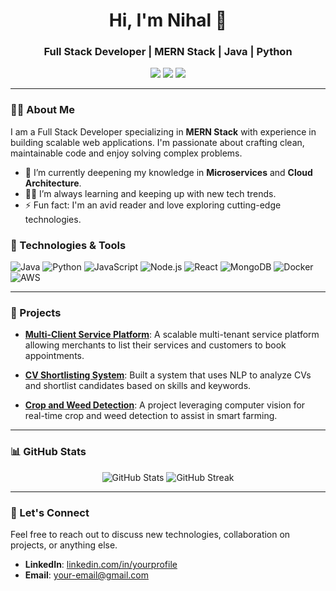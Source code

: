 <h1 align="center">Hi, I'm Nihal 👋</h1>
<h3 align="center">Full Stack Developer | MERN Stack | Java | Python</h3>

<p align="center">
  <a href="https://github.com/your-username"><img src="https://img.shields.io/github/followers/your-username?label=Follow&style=social"></a>
  <a href="https://linkedin.com/in/yourprofile"><img src="https://img.shields.io/badge/-LinkedIn-blue?style=flat-square&logo=Linkedin&logoColor=white"></a>
  <a href="mailto:your-email@gmail.com"><img src="https://img.shields.io/badge/-Gmail-red?style=flat-square&logo=Gmail&logoColor=white"></a>
</p>

---

### 👨‍💻 About Me

I am a Full Stack Developer specializing in **MERN Stack** with experience in building scalable web applications. I'm passionate about crafting clean, maintainable code and enjoy solving complex problems.

- 🌱 I’m currently deepening my knowledge in **Microservices** and **Cloud Architecture**.
- 🧑‍💻 I’m always learning and keeping up with new tech trends.
- ⚡ Fun fact: I'm an avid reader and love exploring cutting-edge technologies.

### 🔧 Technologies & Tools

![Java](https://img.shields.io/badge/-Java-333333?style=flat&logo=java)
![Python](https://img.shields.io/badge/-Python-333333?style=flat&logo=python)
![JavaScript](https://img.shields.io/badge/-JavaScript-333333?style=flat&logo=javascript)
![Node.js](https://img.shields.io/badge/-Node.js-333333?style=flat&logo=node.js)
![React](https://img.shields.io/badge/-React-333333?style=flat&logo=react)
![MongoDB](https://img.shields.io/badge/-MongoDB-333333?style=flat&logo=mongodb)
![Docker](https://img.shields.io/badge/-Docker-333333?style=flat&logo=docker)
![AWS](https://img.shields.io/badge/-AWS-333333?style=flat&logo=amazon-aws)

---

### 🚀 Projects

- **[Multi-Client Service Platform](https://github.com/your-username/multi-client-platform)**: A scalable multi-tenant service platform allowing merchants to list their services and customers to book appointments.
  
- **[CV Shortlisting System](https://github.com/your-username/cv-shortlisting-system)**: Built a system that uses NLP to analyze CVs and shortlist candidates based on skills and keywords.

- **[Crop and Weed Detection](https://github.com/your-username/crop-weed-detection)**: A project leveraging computer vision for real-time crop and weed detection to assist in smart farming.

---

### 📊 GitHub Stats

<p align="center">
  <img src="https://github-readme-stats.vercel.app/api?username=your-username&show_icons=true&theme=default&count_private=true" alt="GitHub Stats">
  <img src="https://github-readme-streak-stats.herokuapp.com/?user=your-username&theme=default" alt="GitHub Streak">
</p>

---

### 🤝 Let's Connect

Feel free to reach out to discuss new technologies, collaboration on projects, or anything else.

- **LinkedIn**: [linkedin.com/in/yourprofile](https://linkedin.com/in/yourprofile)
- **Email**: [your-email@gmail.com](mailto:your-email@gmail.com)
